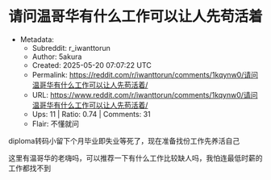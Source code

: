# 请问温哥华有什么工作可以让人先苟活着

- Metadata:
  - Subreddit: r_iwanttorun
  - Author: 5akura
  - Created: 2025-05-20 07:07:22 UTC
  - Permalink: https://reddit.com/r/iwanttorun/comments/1kqynw0/请问温哥华有什么工作可以让人先苟活着/
  - URL: https://www.reddit.com/r/iwanttorun/comments/1kqynw0/请问温哥华有什么工作可以让人先苟活着/
  - Ups: 11 | Ratio: 0.74 | Comments: 31
  - Flair: 不懂就问


diploma转码小留下个月毕业即失业等死了，现在准备找份工作先养活自己

这里有温哥华的老嗨吗，可以推荐一下有什么工作比较缺人吗，我怕连最低时薪的工作都找不到

